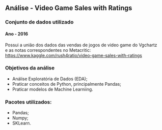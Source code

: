 ## Análise - Video Game Sales with Ratings

### Conjunto de dados utilizado
#### Ano - 2016
Possui a união dos dados das vendas de jogos de video game do Vgchartz e as notas correspondentes no Metacritic:
https://www.kaggle.com/rush4ratio/video-game-sales-with-ratings

### Objetivos da análise
* Análise Exploratória de Dados (EDA);
* Praticar conceitos de Python, principalmente Pandas;
* Praticar modelos de Machine Learniing.

### Pacotes utilizados:
* Pandas;
* Numpy;
* SKLearn.
